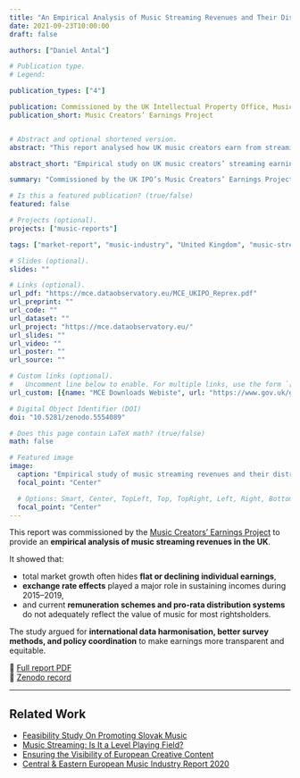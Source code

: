 ```yaml
---
title: "An Empirical Analysis of Music Streaming Revenues and Their Distribution"
date: 2021-09-23T10:00:00
draft: false

authors: ["Daniel Antal"]

# Publication type.
# Legend:

publication_types: ["4"]

publication: Commissioned by the UK Intellectual Property Office, Music Creators’ Earnings Project
publication_short: Music Creators’ Earnings Project


# Abstract and optional shortened version.
abstract: "This report analysed how UK music creators earn from streaming and why their revenues are often flat or declining despite overall market growth. It showed that without international data harmonisation and advanced survey methods, it is impossible to measure the earnings of a typical rights-holder. The study highlighted exchange rate effects, falling per-stream values, and the limits of current remuneration schemes. It contributed to UK and EU policy debates on equitable remuneration and transparent distribution in the streaming era."

abstract_short: "Empirical study on UK music creators’ streaming earnings, commissioned for the Music Creators’ Earnings Project."

summary: "Commissioned by the UK IPO’s Music Creators’ Earnings Project, this report examined the economics of music streaming and its distributional impact on British creators."

# Is this a featured publication? (true/false)
featured: false

# Projects (optional).
projects: ["music-reports"]

tags: ["market-report", "music-industry", "United Kingdom", "music-streaming", "equitable remuneration"]

# Slides (optional).
slides: ""

# Links (optional).
url_pdf: "https://mce.dataobservatory.eu/MCE_UKIPO_Reprex.pdf"
url_preprint: ""
url_code: ""
url_dataset: ""
url_project: "https://mce.dataobservatory.eu/"
url_slides: ""
url_video: ""
url_poster: ""
url_source: ""

# Custom links (optional).
#   Uncomment line below to enable. For multiple links, use the form `[{...}, {...}, {...}]`.
url_custom: [{name: "MCE Downloads Webiste", url: "https://www.gov.uk/government/publications/music-creators-earnings-in-the-digital-era"}]

# Digital Object Identifier (DOI)
doi: "10.5281/zenodo.5554089"

# Does this page contain LaTeX math? (true/false)
math: false

# Featured image
image:
  caption: "Empirical study of music streaming revenues and their distribution"
  focal_point: "Center"

  # Options: Smart, Center, TopLeft, Top, TopRight, Left, Right, BottomLeft, Bottom, BottomRight
  focal_point: "Center"
---
```


This report was commissioned by the [Music Creators’ Earnings Project](https://www.gov.uk/government/publications/music-creators-earnings-in-the-digital-era) to provide an **empirical analysis of music streaming revenues in the UK**.  

It showed that:
- total market growth often hides **flat or declining individual earnings**,  
- **exchange rate effects** played a major role in sustaining incomes during 2015–2019,  
- and current **remuneration schemes and pro-rata distribution systems** do not adequately reflect the value of music for most rightsholders.  

The study argued for **international data harmonisation, better survey methods, and policy coordination** to make earnings more transparent and equitable.  

📄 [Full report PDF](https://mce.dataobservatory.eu/MCE_UKIPO_Reprex.pdf)  
📄 [Zenodo record](https://zenodo.org/record/5554089)  

---

## Related Work
- [Feasibility Study On Promoting Slovak Music](https://music.dataobservatory.eu/publication/listen_local_2020/)  
- [Music Streaming: Is It a Level Playing Field?](https://music.dataobservatory.eu/publication/music_level_playing_field_2021/)  
- [Ensuring the Visibility of European Creative Content](https://music.dataobservatory.eu/publication/european_visibilitiy_2021/)  
- [Central & Eastern European Music Industry Report 2020](https://music.dataobservatory.eu/publication/ceereport_2020/)  
